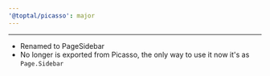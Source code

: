 ```yaml
---
'@toptal/picasso': major
---
```


---

- Renamed to PageSidebar
- No longer is exported from Picasso, the only way to use it now it's as `Page.Sidebar`
